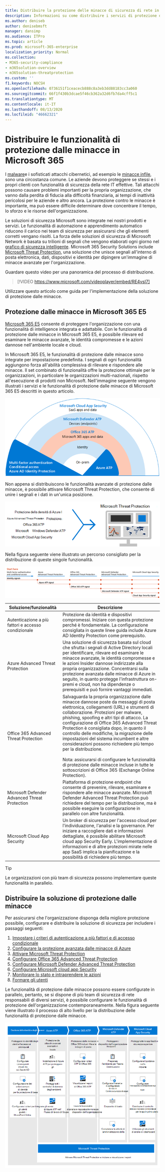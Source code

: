 ```yaml
---
title: Distribuire la protezione delle minacce di sicurezza di rete in Microsoft 365
description: Informazioni su come distribuire i servizi di protezione dalle minacce e le funzionalità di sicurezza della rete IT in Microsoft 365 E5.
ms.author: deniseb
author: denisebmsft
manager: dansimp
ms.audience: ITPro
ms.topic: article
ms.prod: microsoft-365-enterprise
localization_priority: Normal
ms.collection:
- M365-security-compliance
- m365solution-overview
- m365solution-threatprotection
ms.custom: ''
f1.keywords: NOCSH
ms.openlocfilehash: 0736151f1ceacecb888c8a3eb3dd88183cc3a060
ms.sourcegitcommit: 66f1f430b3dcae5f46cb362a32d6fb7da4cff5c1
ms.translationtype: MT
ms.contentlocale: it-IT
ms.lasthandoff: 08/13/2020
ms.locfileid: "46662321"
---
```

# <a name="deploy-threat-protection-capabilities-across-microsoft-365"></a>Distribuire le funzionalità di protezione dalle minacce in Microsoft 365

I [malware](https://docs.microsoft.com/windows/security/threat-protection/intelligence/understanding-malware)e i sofisticati attacchi cibernetici, ad esempio le [minacce infile](https://docs.microsoft.com/windows/security/threat-protection/intelligence/fileless-threats), sono una circostanza comune. Le aziende devono proteggere se stessi e i propri clienti con funzionalità di sicurezza della rete IT effettive. Tali attacchi possono causare problemi importanti per la propria organizzazione, che vanno dalla perdita di fiducia alla difficoltà finanziaria, ai tempi di inattività pericolosi per le aziende e altro ancora. La protezione contro le minacce è importante, ma può essere difficile determinare dove concentrare il tempo, lo sforzo e le risorse dell'organizzazione. 

Le soluzioni di sicurezza Microsoft sono integrate nei nostri prodotti e servizi. Le funzionalità di automazione e apprendimento automatico riducono il carico nei team di sicurezza per assicurarsi che gli elementi corretti vengano risolti. La forza delle soluzioni di sicurezza di Microsoft Network è basata su trilioni di segnali che vengono elaborati ogni giorno nel [grafico di sicurezza intelligente](https://cloud-platform-assets.azurewebsites.net/intelligent-security-graph). Microsoft 365 Security Solutions include [Microsoft Threat Protection](https://docs.microsoft.com/microsoft-365/security/mtp/microsoft-threat-protection), una soluzione che unisce segnali all'interno di posta elettronica, dati, dispositivi e identità per dipingere un'immagine di minacce avanzate per l'organizzazione.


Guardare questo video per una panoramica del processo di distribuzione.

> [!VIDEO https://www.microsoft.com/videoplayer/embed/RE4vsI7]

Utilizzare questo articolo come guida per l'implementazione della soluzione di protezione dalle minacce.

## <a name="threat-protection-in-microsoft-365-e5"></a>Protezione dalle minacce in Microsoft 365 E5

[Microsoft 365 E5](https://www.microsoft.com/microsoft-365/enterprise-e5-business-software?activetab=pivot%3aoverviewtab) consente di proteggere l'organizzazione con una funzionalità di intelligence integrata e adattabile. Con le funzionalità di protezione dalle minacce in Microsoft 365 E5, è possibile rilevare ed esaminare le minacce avanzate, le identità compromesse e le azioni dannose nell'ambiente locale e cloud.

In Microsoft 365 E5, le funzionalità di protezione dalle minacce sono integrate per impostazione predefinita. I segnali di ogni funzionalità aggiungono forza all'abilità complessiva di rilevare e rispondere alle minacce. Il set combinato di funzionalità offre la protezione ottimale per le organizzazioni, in particolare le organizzazioni multi-nazionali, rispetto all'esecuzione di prodotti non Microsoft. Nell'immagine seguente vengono illustrati i servizi e le funzionalità di protezione dalle minacce di Microsoft 365 E5 descritti in questo articolo.

![Panoramica di Microsoft Threat Protection](../media/solutions-architecture-center/deploy-threat-protection-across-m365-overview.png)

Non appena si distribuiscono le funzionalità avanzate di protezione dalle minacce, è possibile attivare Microsoft Threat Protection, che consente di unire i segnali e i dati in un'unica posizione. 

![Illustrazione concettuale del dashboard di Microsoft Threat Protection](../media/solutions-architecture-center/deploy-threat-protection-across-m365-mtp.png)

Nella figura seguente viene illustrato un percorso consigliato per la distribuzione di queste singole funzionalità. 

![Segnali di protezione dalle minacce di M365](../media/solutions-architecture-center/deploy-threat-protection-across-m365.png)

|Soluzione/funzionalità  |Descrizione  |
|---------|---------|
|Autenticazione a più fattori e accesso condizionale     |Protezione da identità e dispositivi compromessi. Iniziare con questa protezione perché è fondamentale. La configurazione consigliata in queste linee guida include Azure AD Identity Protection come prerequisito.     |
|Azure Advanced Threat Protection     |  Una soluzione di sicurezza basata sul cloud che sfrutta i segnali di Active Directory locali per identificare, rilevare ed esaminare le minacce avanzate, le identità compromesse e le azioni Insider dannose indirizzate alla propria organizzazione. Concentrarsi sulla protezione avanzata dalle minacce di Azure in seguito, in quanto protegge l'infrastruttura on-premi e cloud, non ha dipendenze o prerequisiti e può fornire vantaggi immediati.       | 
|Office 365 Advanced Threat Protection     | Salvaguarda la propria organizzazione dalle minacce dannose poste da messaggi di posta elettronica, collegamenti (URL) e strumenti di collaborazione. Protezioni per malware, phishing, spoofing e altri tipi di attacco. La configurazione di Office 365 Advanced Threat Protection è consigliata dopo, in quanto il controllo delle modifiche, la migrazione delle impostazioni del sistema incumbent e altre considerazioni possono richiedere più tempo per la distribuzione. <br><br>Nota: assicurarsi di configurare le funzionalità di protezione dalle minacce incluse in tutte le sottoscrizioni di Office 365 (Exchange Online Protection).       |
|Microsoft Defender Advanced Threat Protection    | Piattaforma di protezione endpoint che consente di prevenire, rilevare, esaminare e rispondere alle minacce avanzate. Microsoft Defender Advanced Threat Protection può richiedere del tempo per la distribuzione, ma è possibile eseguire la configurazione in parallelo con altre funzionalità.   |
|Microsoft Cloud App Security     |   Un broker di sicurezza per l'accesso cloud per l'individuazione, l'analisi e la governance. Per iniziare a raccogliere dati e informazioni dettagliate, è possibile abilitare Microsoft cloud app Security Early. L'implementazione di informazioni e di altre protezioni mirate nelle app SaaS implica la pianificazione e la possibilità di richiedere più tempo.       | 

> [!TIP]
> Le organizzazioni con più team di sicurezza possono implementare queste funzionalità in parallelo.

## <a name="deploy-your-threat-protection-solution"></a>Distribuire la soluzione di protezione dalle minacce

Per assicurarsi che l'organizzazione disponga della migliore protezione possibile, configurare e distribuire la soluzione di sicurezza per includere i passaggi seguenti:

1. [Impostare i criteri di autenticazione a più fattori e di accesso condizionale](deploy-threat-protection-configure.md#step-1-set-up-multi-factor-authentication-and-conditional-access-policies)
2. [Configurare la protezione avanzata dalle minacce di Azure](deploy-threat-protection-configure.md#step-2-configure-azure-advanced-threat-protection)
3. [Attivare Microsoft Threat Protection](deploy-threat-protection-configure.md#step-3-turn-on-microsoft-threat-protection)
4. [Configurare Office 365 Advanced Threat Protection](deploy-threat-protection-configure.md#step-4-configure-office-365-advanced-threat-protection)
5. [Configurare Microsoft Defender Advanced Threat Protection](deploy-threat-protection-configure.md#step-5-configure-microsoft-defender-advanced-threat-protection)
6. [Configurare Microsoft cloud app Security](deploy-threat-protection-configure.md#step-6-configure-microsoft-cloud-app-security)
7. [Monitorare lo stato e intraprendere le azioni](deploy-threat-protection-configure.md#step-7-monitor-status-and-take-actions)
8. [Formare gli utenti](deploy-threat-protection-configure.md#step-8-train-users)

Le funzionalità di protezione dalle minacce possono essere configurate in parallelo, pertanto, se si dispone di più team di sicurezza di rete responsabili di diversi servizi, è possibile configurare le funzionalità di protezione dell'organizzazione contemporaneamente. Nella figura seguente viene illustrato il processo di alto livello per la distribuzione delle funzionalità di protezione dalle minacce. 

![Processo di distribuzione delle funzionalità di protezione dalle minacce](../media/solutions-architecture-center/deploy-threat-protection-across-m365-grid.png) 



